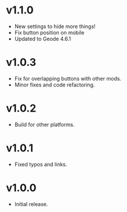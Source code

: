# v1.1.0
- New settings to hide more things!
- Fix button position on mobile
- Updated to Geode 4.6.1

# v1.0.3
- Fix for overlapping buttons with other mods.
- Minor fixes and code refactoring.

# v1.0.2
- Build for other platforms.

# v1.0.1
- Fixed typos and links.

# v1.0.0
- Initial release.
